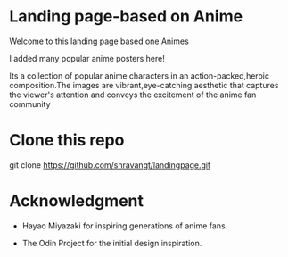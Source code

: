 # Landing page-based on Anime

Welcome to this landing page based one Animes

I added many popular anime posters here!

Its a collection of popular anime characters in an action-packed,heroic composition.The images are vibrant,eye-catching aesthetic that captures the viewer's attention and conveys the excitement of the anime fan community


# Clone this repo

git clone https://github.com/shravangt/landingpage.git

# Acknowledgment

- Hayao Miyazaki for inspiring generations of anime fans.

- The Odin Project for the initial design inspiration.